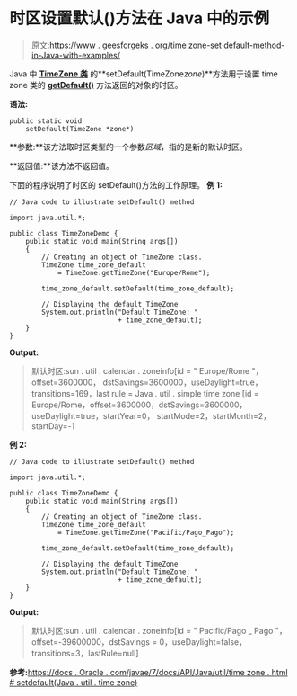 # 时区设置默认()方法在 Java 中的示例

> 原文:[https://www . geesforgeks . org/time zone-set default-method-in-Java-with-examples/](https://www.geeksforgeeks.org/timezone-setdefault-method-in-java-with-examples/)

Java 中 **[TimeZone 类](https://www.geeksforgeeks.org/java-util-timezone-class-set-1/)** 的**setDefault(TimeZone*zone*)**方法用于设置 time zone 类的 **[getDefault()](https://www.geeksforgeeks.org/timezone-getdefault-method-in-java-with-examples/)** 方法返回的对象的时区。

**语法:**

```
public static void 
    setDefault(TimeZone *zone*)
```

**参数:**该方法取时区类型的一个参数*区域*，指的是新的默认时区。

**返回值:**该方法不返回值。

下面的程序说明了时区的 setDefault()方法的工作原理。
**例 1:**

```
// Java code to illustrate setDefault() method

import java.util.*;

public class TimeZoneDemo {
    public static void main(String args[])
    {
        // Creating an object of TimeZone class.
        TimeZone time_zone_default
            = TimeZone.getTimeZone("Europe/Rome");

        time_zone_default.setDefault(time_zone_default);

        // Displaying the default TimeZone
        System.out.println("Default TimeZone: "
                           + time_zone_default);
    }
}
```

**Output:**

> 默认时区:sun . util . calendar . zoneinfo[id = " Europe/Rome "，offset=3600000，
> dstSavings=3600000，useDaylight=true，transitions=169，last rule = Java . util . simple time zone
> [id = Europe/Rome，offset=3600000，dstSavings=3600000，useDaylight=true，startYear=0，
> startMode=2，startMonth=2，startDay=-1

**例 2:**

```
// Java code to illustrate setDefault() method

import java.util.*;

public class TimeZoneDemo {
    public static void main(String args[])
    {
        // Creating an object of TimeZone class.
        TimeZone time_zone_default
            = TimeZone.getTimeZone("Pacific/Pago_Pago");

        time_zone_default.setDefault(time_zone_default);

        // Displaying the default TimeZone
        System.out.println("Default TimeZone: "
                           + time_zone_default);
    }
}
```

**Output:**

> 默认时区:sun . util . calendar . zoneinfo[id = " Pacific/Pago _ Pago "，
> offset=-39600000，dstSavings = 0，useDaylight=false，transitions=3，lastRule=null]

**参考:**[https://docs . Oracle . com/javae/7/docs/API/Java/util/time zone . html # setdefault(Java . util . time zone)](https://docs.oracle.com/javase/7/docs/api/java/util/TimeZone.html#setDefault(java.util.TimeZone))